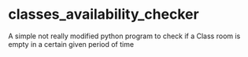 # classes_availability_checker
A simple not really modified python program to check if a Class room is empty in a certain given period of time
